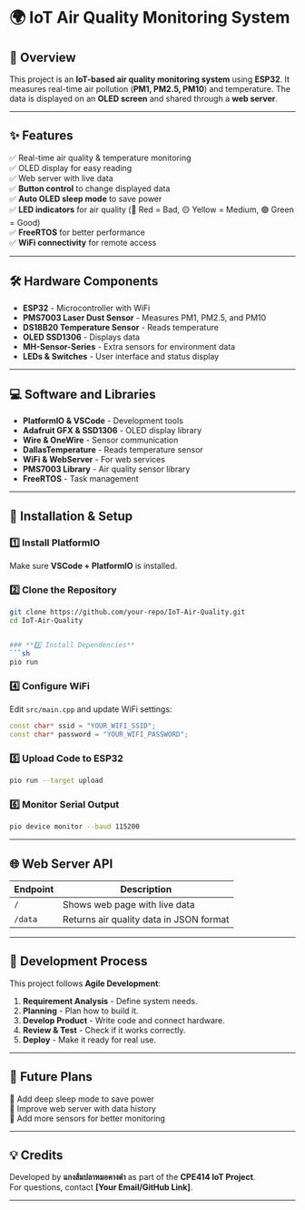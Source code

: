 
# 🌍 IoT Air Quality Monitoring System

## 📌 Overview
This project is an **IoT-based air quality monitoring system** using **ESP32**. It measures real-time air pollution (**PM1, PM2.5, PM10**) and temperature. The data is displayed on an **OLED screen** and shared through a **web server**.

---

## ✨ Features
✅ Real-time air quality & temperature monitoring  
✅ OLED display for easy reading  
✅ Web server with live data  
✅ **Button control** to change displayed data  
✅ **Auto OLED sleep mode** to save power  
✅ **LED indicators** for air quality (🔴 Red = Bad, 🟡 Yellow = Medium, 🟢 Green = Good)  
✅ **FreeRTOS** for better performance  
✅ **WiFi connectivity** for remote access  

---

## 🛠️ Hardware Components
- **ESP32** - Microcontroller with WiFi
- **PMS7003 Laser Dust Sensor** - Measures PM1, PM2.5, and PM10
- **DS18B20 Temperature Sensor** - Reads temperature
- **OLED SSD1306** - Displays data
- **MH-Sensor-Series** - Extra sensors for environment data
- **LEDs & Switches** - User interface and status display

---

## 💻 Software and Libraries
- **PlatformIO & VSCode** - Development tools
- **Adafruit GFX & SSD1306** - OLED display library
- **Wire & OneWire** - Sensor communication
- **DallasTemperature** - Reads temperature sensor
- **WiFi & WebServer** - For web services
- **PMS7003 Library** - Air quality sensor library
- **FreeRTOS** - Task management

---

## 🚀 Installation & Setup
### **1️⃣ Install PlatformIO**
Make sure **VSCode + PlatformIO** is installed.

### **2️⃣ Clone the Repository**
```sh
git clone https://github.com/your-repo/IoT-Air-Quality.git
cd IoT-Air-Quality


### **3️⃣ Install Dependencies**
```sh
pio run
```

### **4️⃣ Configure WiFi**
Edit `src/main.cpp` and update WiFi settings:
```cpp
const char* ssid = "YOUR_WIFI_SSID";
const char* password = "YOUR_WIFI_PASSWORD";
```

### **5️⃣ Upload Code to ESP32**
```sh
pio run --target upload
```

### **6️⃣ Monitor Serial Output**
```sh
pio device monitor --baud 115200
```

---

## 🌐 Web Server API
| Endpoint  | Description |
|-----------|------------|
| `/`       | Shows web page with live data |
| `/data`   | Returns air quality data in JSON format |

---

## 🔄 Development Process
This project follows **Agile Development**:
1. **Requirement Analysis** - Define system needs.
2. **Planning** - Plan how to build it.
3. **Develop Product** - Write code and connect hardware.
4. **Review & Test** - Check if it works correctly.
5. **Deploy** - Make it ready for real use.

---

## 🚧 Future Plans
🔹 Add deep sleep mode to save power  
🔹 Improve web server with data history  
🔹 Add more sensors for better monitoring  

---

## 💡 Credits
Developed by **แกงส้มปลาหมอคางดำ** as part of the **CPE414 IoT Project**.  
For questions, contact **[Your Email/GitHub Link]**.  

---

